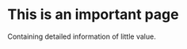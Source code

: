 
This is an important page
=========================

Containing detailed information of little value.

